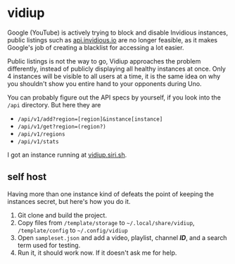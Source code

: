 # vidiup

Google (YouTube) is actively trying to block and disable Invidious instances, public listings such as [api.invidious.io](https://api.invidious.io/) are no longer feasible, as it makes Google's job of creating a blacklist for accessing a lot easier.

Public listings is not the way to go, Vidiup approaches the problem differently, instead of publicly displaying all healthy instances at once. Only 4 instances will be visible to all users at a time, it is the same idea on why you shouldn't show you entire hand to your opponents during Uno.

You can probably figure out the API specs by yourself, if you look into the `/api` directory. But here they are
- `/api/v1/add?region=[region]&instance[instance]`
- `/api/v1/get?region=(region?)`
- `/api/v1/regions`
- `/api/v1/stats`

I got an instance running at [vidiup.siri.sh](https://vidiup.siri.sh).

## self host

Having more than one instance kind of defeats the point of keeping the instances secret, but here's how you do it.

1. Git clone and build the project.
2. Copy files from `/template/storage` to `~/.local/share/vidiup`, `/template/config` to `~/.config/vidiup`
3. Open `sampleset.json` and add a video, playlist, channel ***ID***, and a search term used for testing.
4. Run it, it should work now. If it doesn't ask me for help.
